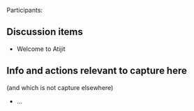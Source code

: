 Participants: 

Discussion items
----------------
* Welcome to Atijit

Info and actions relevant to capture here
-----------------------------------------
(and which is not capture elsewhere)

* ...
